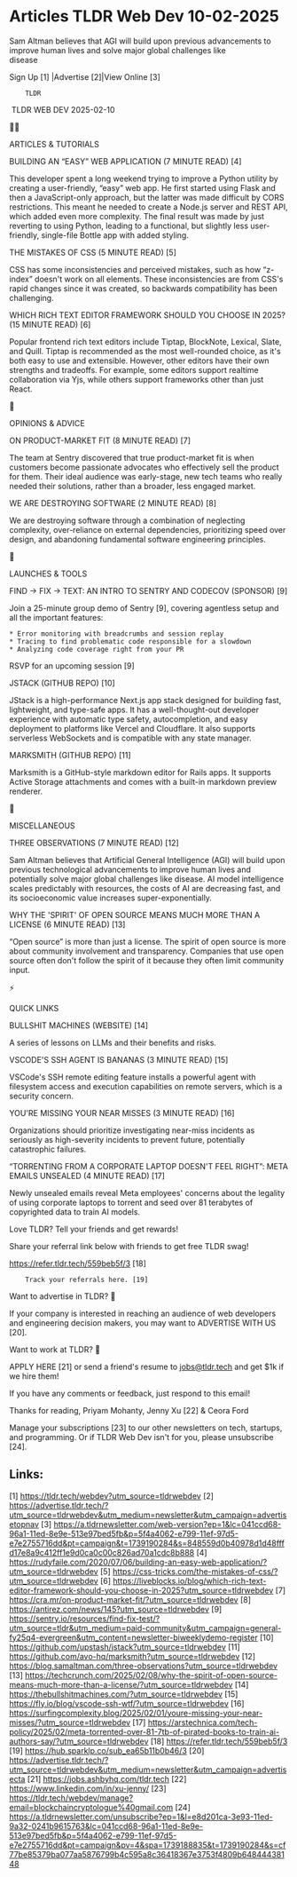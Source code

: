 # Articles TLDR Web Dev 10-02-2025

Sam Altman believes that AGI will build upon previous advancements to
improve human lives and solve major global challenges like
disease ‌ ‌ ‌ ‌ ‌ ‌ ‌ ‌ ‌ ‌ ‌ ‌ ‌ ‌ ‌ ‌ ‌ ‌ ‌ ‌ ‌ ‌ ‌ ‌ ‌ ‌  ‌ ‌ ‌ ‌ ‌ ‌ ‌ ‌ ‌ ‌ ‌ ‌ ‌ ‌ ‌ ‌ ‌ ‌ ‌ ‌ ‌ ‌ ‌ ‌ ‌ ‌ 


 Sign Up [1] |Advertise [2]|View Online [3] 

		TLDR

 TLDR WEB DEV 2025-02-10

🧑‍💻 

ARTICLES & TUTORIALS

 BUILDING AN “EASY” WEB APPLICATION (7 MINUTE READ) [4] 

 This developer spent a long weekend trying to improve a Python
utility by creating a user-friendly, “easy” web app. He first
started using Flask and then a JavaScript-only approach, but the
latter was made difficult by CORS restrictions. This meant he needed
to create a Node.js server and REST API, which added even more
complexity. The final result was made by just reverting to using
Python, leading to a functional, but slightly less user-friendly,
single-file Bottle app with added styling. 

 THE MISTAKES OF CSS (5 MINUTE READ) [5] 

 CSS has some inconsistencies and perceived mistakes, such as how
“z-index” doesn't work on all elements. These inconsistencies are
from CSS's rapid changes since it was created, so backwards
compatibility has been challenging. 

 WHICH RICH TEXT EDITOR FRAMEWORK SHOULD YOU CHOOSE IN 2025? (15
MINUTE READ) [6] 

 Popular frontend rich text editors include Tiptap, BlockNote,
Lexical, Slate, and Quill. Tiptap is recommended as the most
well-rounded choice, as it's both easy to use and extensible. However,
other editors have their own strengths and tradeoffs. For example,
some editors support realtime collaboration via Yjs, while others
support frameworks other than just React. 

🧠 

OPINIONS & ADVICE

 ON PRODUCT-MARKET FIT (8 MINUTE READ) [7] 

 The team at Sentry discovered that true product-market fit is when
customers become passionate advocates who effectively sell the product
for them. Their ideal audience was early-stage, new tech teams who
really needed their solutions, rather than a broader, less engaged
market. 

 WE ARE DESTROYING SOFTWARE (2 MINUTE READ) [8] 

 We are destroying software through a combination of neglecting
complexity, over-reliance on external dependencies, prioritizing speed
over design, and abandoning fundamental software engineering
principles. 

🚀 

LAUNCHES & TOOLS

 FIND → FIX → TEXT: AN INTRO TO SENTRY AND CODECOV (SPONSOR) [9] 

 Join a 25-minute group demo of Sentry [9], covering agentless setup
and all the important features:

 	* Error monitoring with breadcrumbs and session replay
 	* Tracing to find problematic code responsible for a slowdown
 	* Analyzing code coverage right from your PR

RSVP for an upcoming session [9]

 JSTACK (GITHUB REPO) [10] 

 JStack is a high-performance Next.js app stack designed for building
fast, lightweight, and type-safe apps. It has a well-thought-out
developer experience with automatic type safety, autocompletion, and
easy deployment to platforms like Vercel and Cloudflare. It also
supports serverless WebSockets and is compatible with any state
manager. 

 MARKSMITH (GITHUB REPO) [11] 

 Marksmith is a GitHub-style markdown editor for Rails apps. It
supports Active Storage attachments and comes with a built-in markdown
preview renderer. 

🎁 

MISCELLANEOUS

 THREE OBSERVATIONS (7 MINUTE READ) [12] 

 Sam Altman believes that Artificial General Intelligence (AGI) will
build upon previous technological advancements to improve human lives
and potentially solve major global challenges like disease. AI model
intelligence scales predictably with resources, the costs of AI are
decreasing fast, and its socioeconomic value increases
super-exponentially. 

 WHY THE 'SPIRIT' OF OPEN SOURCE MEANS MUCH MORE THAN A LICENSE (6
MINUTE READ) [13] 

 “Open source” is more than just a license. The spirit of open
source is more about community involvement and transparency. Companies
that use open source often don't follow the spirit of it because they
often limit community input. 

⚡ 

QUICK LINKS

 BULLSHIT MACHINES (WEBSITE) [14] 

 A series of lessons on LLMs and their benefits and risks. 

 VSCODE'S SSH AGENT IS BANANAS (3 MINUTE READ) [15] 

 VSCode's SSH remote editing feature installs a powerful agent with
filesystem access and execution capabilities on remote servers, which
is a security concern. 

 YOU'RE MISSING YOUR NEAR MISSES (3 MINUTE READ) [16] 

 Organizations should prioritize investigating near-miss incidents as
seriously as high-severity incidents to prevent future, potentially
catastrophic failures. 

 “TORRENTING FROM A CORPORATE LAPTOP DOESN'T FEEL RIGHT”: META
EMAILS UNSEALED (4 MINUTE READ) [17] 

 Newly unsealed emails reveal Meta employees' concerns about the
legality of using corporate laptops to torrent and seed over 81
terabytes of copyrighted data to train AI models. 

Love TLDR? Tell your friends and get rewards!

 Share your referral link below with friends to get free TLDR swag! 

 https://refer.tldr.tech/559beb5f/3 [18] 

		Track your referrals here. [19]

Want to advertise in TLDR? 📰

 If your company is interested in reaching an audience of web
developers and engineering decision makers, you may want to ADVERTISE
WITH US [20]. 

Want to work at TLDR? 💼

 APPLY HERE [21] or send a friend's resume to jobs@tldr.tech and get
$1k if we hire them! 

 If you have any comments or feedback, just respond to this email! 

Thanks for reading, 
Priyam Mohanty, Jenny Xu [22] & Ceora Ford 

 Manage your subscriptions [23] to our other newsletters on tech,
startups, and programming. Or if TLDR Web Dev isn't for you, please
unsubscribe [24]. 

 

Links:
------
[1] https://tldr.tech/webdev?utm_source=tldrwebdev
[2] https://advertise.tldr.tech/?utm_source=tldrwebdev&utm_medium=newsletter&utm_campaign=advertisetopnav
[3] https://a.tldrnewsletter.com/web-version?ep=1&lc=041ccd68-96a1-11ed-8e9e-513e97bed5fb&p=5f4a4062-e799-11ef-97d5-e7e2755716dd&pt=campaign&t=1739190284&s=848559d0b40978d1d48fffd17e8a9c412ff1e9d0ca0c00c826ad70a1cdc8b888
[4] https://rudyfaile.com/2020/07/06/building-an-easy-web-application/?utm_source=tldrwebdev
[5] https://css-tricks.com/the-mistakes-of-css/?utm_source=tldrwebdev
[6] https://liveblocks.io/blog/which-rich-text-editor-framework-should-you-choose-in-2025?utm_source=tldrwebdev
[7] https://cra.mr/on-product-market-fit/?utm_source=tldrwebdev
[8] https://antirez.com/news/145?utm_source=tldrwebdev
[9] https://sentry.io/resources/find-fix-test/?utm_source=tldr&utm_medium=paid-community&utm_campaign=general-fy25q4-evergreen&utm_content=newsletter-biweeklydemo-register
[10] https://github.com/upstash/jstack?utm_source=tldrwebdev
[11] https://github.com/avo-hq/marksmith?utm_source=tldrwebdev
[12] https://blog.samaltman.com/three-observations?utm_source=tldrwebdev
[13] https://techcrunch.com/2025/02/08/why-the-spirit-of-open-source-means-much-more-than-a-license/?utm_source=tldrwebdev
[14] https://thebullshitmachines.com/?utm_source=tldrwebdev
[15] https://fly.io/blog/vscode-ssh-wtf/?utm_source=tldrwebdev
[16] https://surfingcomplexity.blog/2025/02/01/youre-missing-your-near-misses/?utm_source=tldrwebdev
[17] https://arstechnica.com/tech-policy/2025/02/meta-torrented-over-81-7tb-of-pirated-books-to-train-ai-authors-say/?utm_source=tldrwebdev
[18] https://refer.tldr.tech/559beb5f/3
[19] https://hub.sparklp.co/sub_ea65b11b0b46/3
[20] https://advertise.tldr.tech/?utm_source=tldrwebdev&utm_medium=newsletter&utm_campaign=advertisecta
[21] https://jobs.ashbyhq.com/tldr.tech
[22] https://www.linkedin.com/in/xu-jenny/
[23] https://tldr.tech/webdev/manage?email=blockchaincryptologue%40gmail.com
[24] https://a.tldrnewsletter.com/unsubscribe?ep=1&l=e8d201ca-3e93-11ed-9a32-0241b9615763&lc=041ccd68-96a1-11ed-8e9e-513e97bed5fb&p=5f4a4062-e799-11ef-97d5-e7e2755716dd&pt=campaign&pv=4&spa=1739188835&t=1739190284&s=cf77be85379ba077aa5876799b4c595a8c36418367e3753f4809b64844438148